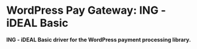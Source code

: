 # WordPress Pay Gateway: ING - iDEAL Basic

**ING - iDEAL Basic driver for the WordPress payment processing library.**
